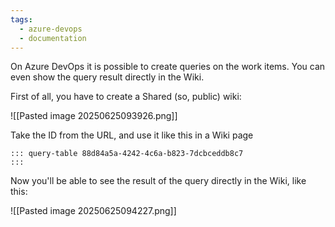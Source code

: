 ```yaml
---
tags:
  - azure-devops
  - documentation
---
```


On Azure DevOps it is possible to create queries on the work items. You can even show the query result directly in the Wiki.

First of all, you have to create a Shared (so, public) wiki:



![[Pasted image 20250625093926.png]]

Take the ID from the URL, and use it like this in a Wiki page

```plaintext
::: query-table 88d84a5a-4242-4c6a-b823-7dcbceddb8c7
:::
```

Now you'll be able to see the result of the query directly in the Wiki, like this:

![[Pasted image 20250625094227.png]]